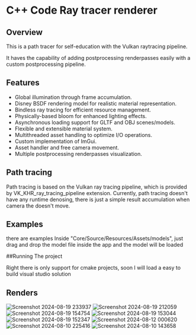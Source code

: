 # C++ Code Ray tracer renderer

## Overview

This is a path tracer for self-education with the Vulkan raytracing pipeline.

It haves the capability of adding postprocessing renderpasses easily with a custom postprocessing pipeline.

## Features

- Global illumination through frame accumulation.
- Disney BSDF rendering model for realistic material representation.
- Bindless ray tracing for efficient resource management.
- Physically-based bloom for enhanced lighting effects.
- Asynchronous loading support for GLTF and OBJ scenes/models.
- Flexible and extensible material system.
- Multithreaded asset handling to optimize I/O operations.
- Custom implementation of ImGui.
- Asset handler and free camera movement.
- Multiple postprocessing renderpasses visualization.

## Path tracing

Path tracing is based on the Vulkan ray tracing pipeline, which is provided by VK_KHR_ray_tracing_pipeline extension.
Currently, path tracing doesn't have any runtime denosing, there is just a simple result accumulation when camera the doesn't move.

## Examples

there are examples Inside "Core/Source/Resources/Assets/models", just drag and drop the model file inside the app and the model will be loaded

##Running The project

Right there is only support for cmake projects, soon I will load a easy to build visual studio solution

## Renders
![Screenshot 2024-08-19 233937](https://github.com/user-attachments/assets/2118514d-1cb8-44c1-91b4-dba49761d08a)
![Screenshot 2024-08-19 212059](https://github.com/user-attachments/assets/3612c2e4-6018-4185-a6c0-6afbb6ba0c90)
![Screenshot 2024-08-19 154754](https://github.com/user-attachments/assets/51e65995-0d81-4e79-8997-95b53958fa4b)
![Screenshot 2024-08-19 153044](https://github.com/user-attachments/assets/2a1f1125-61f8-427d-9a70-db24217cb924)
![Screenshot 2024-08-19 152347](https://github.com/user-attachments/assets/fabbe3c3-5c5d-4c9e-881c-cdb76ae79a6d)
![Screenshot 2024-08-12 000620](https://github.com/user-attachments/assets/01943b5c-ad47-4f3a-b2e9-fb375f5f8098)
![Screenshot 2024-08-10 225416](https://github.com/user-attachments/assets/c8b5ca02-7b73-45a2-ad3b-f2a09f20a798)
![Screenshot 2024-08-10 143658](https://github.com/user-attachments/assets/c3537c51-696d-4946-bc2e-d41d26c6ea73)


